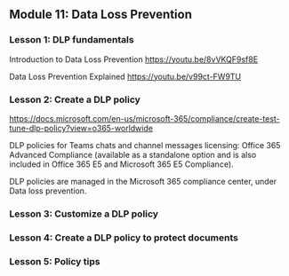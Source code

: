 ## Module 11: Data Loss Prevention

### Lesson 1: DLP fundamentals

Introduction to Data Loss Prevention
https://youtu.be/8vVKQF9sf8E

Data Loss Prevention Explained
https://youtu.be/v99ct-FW9TU

### Lesson 2: Create a DLP policy

https://docs.microsoft.com/en-us/microsoft-365/compliance/create-test-tune-dlp-policy?view=o365-worldwide

DLP policies for Teams chats and channel messages licensing: Office 365 Advanced Compliance (available as a standalone option and is also included in Office 365 E5 and Microsoft 365 E5 Compliance).

DLP policies are managed in the Microsoft 365 compliance center, under Data loss prevention. 

### Lesson 3: Customize a DLP policy


### Lesson 4: Create a DLP policy to protect documents

### Lesson 5: Policy tips

